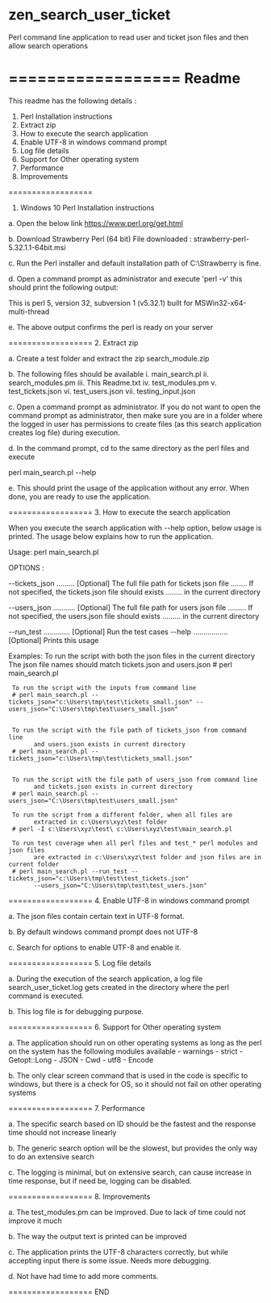 # zen_search_user_ticket
Perl command line application to read user and ticket json files and then allow search operations


==================
Readme
==================

This readme has the following details :

1. Perl Installation instructions
2. Extract zip 
3. How to execute the search application
4. Enable UTF-8 in windows command prompt
5. Log file details
6. Support for Other operating system
7. Performance
8. Improvements


==================
1. Windows 10 Perl Installation instructions

a. Open the below link 
https://www.perl.org/get.html

b. Download Strawberry Perl (64 bit)
File downloaded : strawberry-perl-5.32.1.1-64bit.msi

c. Run the Perl installer and default installation path
    of C:\Strawberry is fine.
    
d. Open a command prompt as administrator and execute 'perl -v'
    this should print the following output:
    
This is perl 5, version 32, subversion 1 (v5.32.1) built for MSWin32-x64-multi-thread

e. The above output confirms the perl is ready on your server    


==================
2. Extract zip

a. Create a test folder and extract the zip search_module.zip

b. The following files should be available
    i. main_search.pl
    ii. search_modules.pm
    iii. This Readme.txt
    iv. test_modules.pm
    v. test_tickets.json
    vi. test_users.json
    vii. testing_input.json
    
c. Open a command prompt as administrator. If you do not want to open the command prompt
    as administrator, then make sure you are in a folder where the logged in user has 
    permissions to create files (as this search application creates log file) during execution.
    
d. In the command prompt, cd to the same directory as the perl files and execute 

perl main_search.pl --help
    
e. This should print the usage of the application without any error. When done, you are
    ready to use the application.
    
    
==================
3. How to execute the search application

When you execute the search application with --help option, below usage is printed.
The usage below explains how to run the application.


Usage: perl main_search.pl <OPTIONS>

OPTIONS :

   --tickets_json ......... [Optional] The full file path for tickets json file
                   ........   If not specified, the tickets.json file should exists
                   ........   in the current directory

   --users_json ........... [Optional] The full file path for users json file
                  .........   If not specified, the users.json file should exists
                  .........   in the current directory

   --run_test ............. [Optional] Run the test cases
   --help ................. [Optional] Prints this usage


   Examples:
     To run the script with both the json files in the current directory
        The json file names should match tickets.json and users.json
     # perl main_search.pl


     To run the script with the inputs from command line
     # perl main_search.pl --tickets_json="c:\Users\tmp\test\tickets_small.json" --users_json="C:\Users\tmp\test\users_small.json"


     To run the script with the file path of tickets_json from command line
           and users.json exists in current directory
     # perl main_search.pl --tickets_json="c:\Users\tmp\test\tickets_small.json"


     To run the script with the file path of users_json from command line
           and tickets.json exists in current directory
     # perl main_search.pl --users_json="C:\Users\tmp\test\users_small.json"

     To run the script from a different folder, when all files are 
           extracted in c:\Users\xyz\test folder
     # perl -I c:\Users\xyz\test\ c:\Users\xyz\test\main_search.pl

     To run test coverage when all perl files and test_* perl modules and json files
           are extracted in c:\Users\xyz\test folder and json files are in current folder
     # perl main_search.pl --run_test --tickets_json="c:\Users\tmp\test\test_tickets.json"
           --users_json="C:\Users\tmp\test\test_users.json"
     
==================
4. Enable UTF-8 in windows command prompt

a. The json files contain certain text in UTF-8 format. 

b. By default windows command prompt does not UTF-8

c. Search for options to enable UTF-8 and enable it.


==================
5. Log file details

a. During the execution of the search application, a log file search_user_ticket.log gets
    created in the directory where the perl command is executed.
    
b. This log file is for debugging purpose.


==================
6. Support for Other operating system

a. The application should run on other operating systems as long as 
    the perl on the system has the following modules available
    - warnings
    - strict
    - Getopt::Long
    - JSON
    - Cwd
    - utf8
    - Encode

b. The only clear screen command that is used in the code is specific
    to windows, but there is a check for OS, so it should not fail on 
    other operating systems
    
    
==================
7. Performance

a. The specific search based on ID should be the fastest and the response
    time should not increase linearly
    
b. The generic search option will be the slowest, but provides the only
    way to do an extensive search
    
c. The logging is minimal, but on extensive search, can cause increase
    in time response, but if need be, logging can be disabled.
    
    
==================
8. Improvements

a. The test_modules.pm can be improved. Due to lack of time could not improve it much

b. The way the output text is printed can be improved

c. The application prints the UTF-8 characters correctly, but while accepting input there is 
    some issue. Needs more debugging.
    
d. Not have had time to add more comments.    

==================
END    
